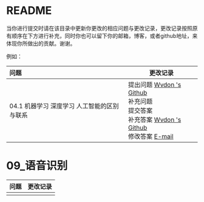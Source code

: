 # README

当你进行提交时请在该目录中更新你更改的相应问题与更改记录，更改记录按照原有顺序在下方进行补充，同时你也可以留下你的邮箱，博客，或者github地址，来体现你所做出的贡献。谢谢。

例如：

| 问题                                        | 更改记录                                                     |
| :------------------------------------------ | ------------------------------------------------------------ |
| 04.1 机器学习 深度学习 人工智能的区别与联系 | 提出问题  [Wvdon 's Github](https://github.com/wvdon)<br />补充问题<br />提交答案<br />补充答案 [Wvdon 's Github](https://github.com/wvdon)<br />修改答案 [E-mail](mail@wvdon.com) |

# 09_语音识别



| 问题 | 更改记录 |
| :--- | :------- |
|      |          |